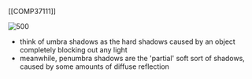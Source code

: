 [[COMP37111]]

![500](https://i.imgur.com/cgXwwkx.png)
- think of umbra shadows as the hard shadows caused by an object completely blocking out any light
- meanwhile, penumbra shadows are the 'partial' soft sort of shadows, caused by some amounts of diffuse reflection